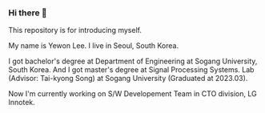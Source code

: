 ### Hi there 👋

<!--
**Apprentice-CB/Apprentice-CB** is a ✨ _special_ ✨ repository because its `README.md` (this file) appears on your GitHub profile.

Here are some ideas to get you started:

- 🔭 I’m currently working on ...
- 🌱 I’m currently learning ...
- 👯 I’m looking to collaborate on ...
- 🤔 I’m looking for help with ...
- 💬 Ask me about ...
- 📫 How to reach me: ...
- 😄 Pronouns: ...
- ⚡ Fun fact: ...
-->

This repository is for introducing myself.

My name is Yewon Lee.
I live in Seoul, South Korea.

I got bachelor's degree at Department of Engineering at Sogang University, South Korea.
And I got master's degree at Signal Processing Systems. Lab (Advisor: Tai-kyong Song) at Sogang University (Graduated at 2023.03).

Now I'm currently working on S/W Developement Team in CTO division, LG Innotek.
